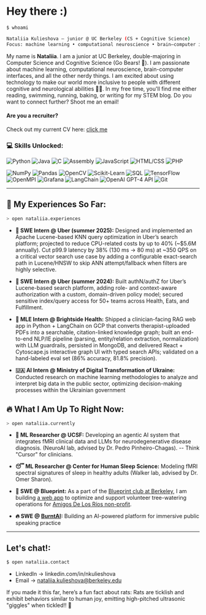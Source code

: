 # Hey there :)

```bash
$ whoami

Nataliia Kulieshova — junior @ UC Berkeley (CS + Cognitive Science)
Focus: machine learning • computational neuroscience • brain–computer interfaces
```

My name is **Nataliia**. I am a junior at UC Berkeley, double-majoring in Computer Science and Cognitive Science (Go Bears! 🐻). I am passionate about machine learning, computational neuroscience, brain-computer interfaces, and all the other nerdy things. I am excited about using technology to make our world more inclusive to people with different cognitive and neurological abilities 🧠✨. In my free time, you'll find me either reading, swimming, running, baking, or writing for my STEM blog. Do you want to connect further? Shoot me an email!

#### Are you a recruiter?
Check out my current CV here: [click me](https://drive.google.com/file/d/1MATQwm40JcuZ8HOiGHcpv5wWJYCJe5k5/view?usp=sharing)
### 💻 Skills Unlocked:
![Python](https://img.shields.io/badge/-Python-3776AB?logo=python&logoColor=white&style=for-the-badge)
![Java](https://img.shields.io/badge/-Java-007396?logo=java&logoColor=white&style=for-the-badge)
![C](https://img.shields.io/badge/-C-A8B9CC?logo=c&logoColor=white&style=for-the-badge)
![Assembly](https://img.shields.io/badge/-Assembly-525252?logo=hackaday&logoColor=white&style=for-the-badge)
![JavaScript](https://img.shields.io/badge/-JavaScript-F7DF1E?logo=javascript&logoColor=black&style=for-the-badge)
![HTML/CSS](https://img.shields.io/badge/-HTML%2FCSS-E34F26?logo=html5&logoColor=white&style=for-the-badge)
![PHP](https://img.shields.io/badge/-PHP-777BB4?logo=php&logoColor=white&style=for-the-badge)

![NumPy](https://img.shields.io/badge/-NumPy-013243?logo=numpy&logoColor=white&style=for-the-badge)
![Pandas](https://img.shields.io/badge/-Pandas-150458?logo=pandas&logoColor=white&style=for-the-badge)
![OpenCV](https://img.shields.io/badge/-OpenCV-5C3EE8?logo=opencv&logoColor=white&style=for-the-badge)
![Scikit-Learn](https://img.shields.io/badge/-Scikit%20Learn-F7931E?logo=scikit-learn&logoColor=white&style=for-the-badge)
![SQL](https://img.shields.io/badge/-SQL-4479A1?logo=postgresql&logoColor=white&style=for-the-badge)
![TensorFlow](https://img.shields.io/badge/-TensorFlow-FF6F00?logo=tensorflow&logoColor=white&style=for-the-badge)
![OpenMPI](https://img.shields.io/badge/-OpenMPI-0072C6?style=for-the-badge)
![Grafana](https://img.shields.io/badge/-Grafana-F46800?logo=grafana&logoColor=white&style=for-the-badge)
![LangChain](https://img.shields.io/badge/-LangChain-2E86C1?logo=chain&logoColor=white&style=for-the-badge)
![OpenAI GPT-4 API](https://img.shields.io/badge/-OpenAI%20GPT--4%20API-412991?logo=openai&logoColor=white&style=for-the-badge)
![Git](https://img.shields.io/badge/-Git-F05032?logo=git&logoColor=white&style=for-the-badge)


---

## 🚀 My Experiences So Far:
```bash
> open nataliia.experiences
```
- **🚗 SWE Intern @ Uber (summer 2025):** Designed and implemented an Apache Lucene-based KNN query optimization in Uber’s search platform; projected to reduce CPU-related costs by up to 40% (~$5.6M annually). Cut p99.9 latency by 38% (130 ms → 80 ms) at ~350 QPS on a critical vector search use case by adding a configurable exact-search path in Lucene/HNSW to skip ANN attempt/fallback when filters are highly selective.
  
- **🚗 SWE Intern @ Uber (summer 2024):** Built authN/authZ for Uber’s Lucene-based search platform, adding role- and context-aware authorization with a custom, domain-driven policy model; secured sensitive index/query access for 50+ teams across Health, Eats, and Fulfillment.
  
- **🧠 MLE Intern @ Brightside Health:** Shipped a clinician-facing RAG web app in Python + LangChain on GCP that converts therapist-uploaded PDFs into a searchable, citation-linked knowledge graph; built an end-to-end NLP/IE pipeline (parsing, entity/relation extraction, normalization) with LLM guardrails, persisted in MongoDB, and delivered React + Cytoscape.js interactive graph UI with typed search APIs; validated on a hand-labeled eval set (86% accuracy, 81.8% precision).
  
- **🇺🇦 AI Intern @ Ministry of Digital Transformation of Ukraine:** Conducted research on machine learning methodologies to analyze and interpret big data in the public sector, optimizing decision-making processes within the Ukrainian government

## 🔥 What I Am Up To Right Now:
```bash
> open nataliia.currently
```
- **🏥 ML Researcher @ UCSF:** Developing an agentic AI system that integrates fMRI clinical data and LLMs for neurodegenerative disease diagnosis. (NeuroAI lab, advised by Dr. Pedro Pinheiro-Chagas). -- Think "Cursor" for clinicians. 
  
- **😴 ML Researcher @ Center for Human Sleep Science:** Modeling fMRI spectral signatures of sleep in healthy adults (Walker lab, advised by Dr. Omer Sharon). 
  
- **🌳 SWE @ Blueprint:** As a part of the [Blueprint club at Berkeley](https://calblueprint.org/), I am building [a web app](https://github.com/calblueprint/amigos-de-los-rios) to optimize and support volunteer tree-watering operations for [Amigos De Los Ríos non-profit](https://amigosdelosrios.org/).
  
- **🔥 SWE @ [BurntAI](https://github.com/BurntAI):** Building an AI-powered platform for immersive public speaking practice
---

## Let's chat!:
```bash
$ open nataliia.contact
```
- LinkedIn -> linkedin.com/in/nkulieshova
- Email -> nataliia.kulieshova@berkeley.edu

If you made it this far, here’s a fun fact about rats:
Rats are ticklish and exhibit behaviors similar to human joy, emitting high-pitched ultrasonic "giggles" when tickled!! 🐀
